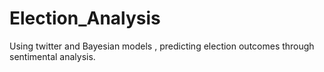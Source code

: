# Election_Analysis
Using twitter and Bayesian models , predicting election outcomes through sentimental analysis. 
